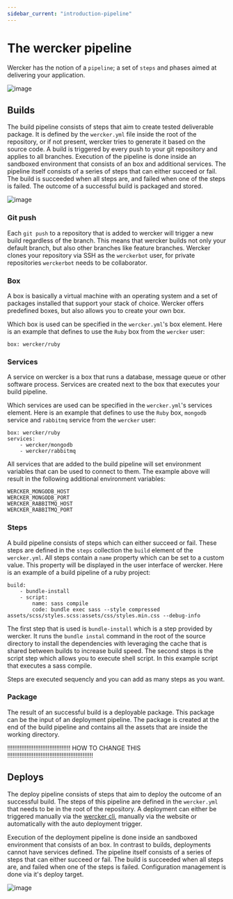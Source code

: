 ```yaml
---
sidebar_current: "introduction-pipeline"
---
```


# The wercker pipeline
Wercker has the notion of a `pipeline`; a set of `steps` and phases aimed at delivering your application.

![image](/assets/pipeline-overview/wercker_pipeline.png)

## Builds

The build pipeline consists of steps that aim to create tested deliverable package. It is defined by the `wercker.yml` file inside the root of the repository, or if not present, wercker tries to generate it based on the source code. A build is triggered by every push to your git repository and applies to all branches. Execution of the pipeline is done inside an sandboxed environment that consists of an box and additional services. The pipeline itself consists of a series of steps that can either succeed or fail. The build is succeeded when all steps are, and failed when one of the steps is failed. The outcome of a successful build is packaged and stored.

![image](/assets/pipeline-overview/wercker_build.png)

### Git push

Each `git push` to a repository that is added to wercker will trigger a new build regardless of the branch. This means that wercker builds not only your default branch, but also other branches like feature branches. Wercker clones your repository via SSH as the `werckerbot` user, for private repositories `werckerbot` needs to be collaborator.

### Box

A box is basically a virtual machine with an operating system and a set of packages installed that support your stack of choice. Wercker offers predefined boxes, but also allows you to create your own box.

Which box is used can be specified in the `wercker.yml`'s box element. Here is an example that defines to use the `Ruby` box from the `wercker` user:

    box: wercker/ruby

### Services

A service on wercker is a box that runs a database, message queue or other software process. Services are created next to the box that executes your build pipeline.

Which services are used can be specified in the `wercker.yml`'s services element. Here is an example that defines to use the `Ruby` box, `mongodb` service and `rabbitmq` service from the `wercker` user:

    box: wercker/ruby
    services:
        - wercker/mongodb
        - wercker/rabbitmq

All services that are added to the build pipeline will set environment variables that can be used to connect to them. The example above will result in the following additional environment variables:

    WERCKER_MONGODB_HOST
    WERCKER_MONGODB_PORT
    WERCKER_RABBITMQ_HOST
    WERCKER_RABBITMQ_PORT

### Steps

A build pipeline consists of steps which can either succeed or fail. These steps are defined in the `steps` collection the `build` element of the `wercker.yml`. All steps contain a `name` property which can be set to a custom value. This property will be displayed in the user interface of wercker. Here is an example of a build pipeline of a ruby project:

    build:
        - bundle-install
        - script:
            name: sass compile
            code: bundle exec sass --style compressed assets/scss/styles.scss:assets/css/styles.min.css --debug-info

The first step that is used is `bundle-install` which is a step provided by wercker. It runs the `bundle instal` command in the root of the source directory to install the dependencies with leveraging the cache that is shared between builds to increase build speed. The second steps is the script step which allows you to execute shell script. In this example script that executes a sass compile.

Steps are executed sequencly and you can add as many steps as you want.

### Package

The result of an successful build is a deployable package. This package can be the input of an deployment pipeline. The package is created at the end of the build pipeline and contains all the assets that are inside the working directory.

!!!!!!!!!!!!!!!!!!!!!!!!!!!!!!!!!!!! HOW TO CHANGE THIS !!!!!!!!!!!!!!!!!!!!!!!!!!!!!!!!!!!!!!!!!!!!!!!!!

## Deploys
The deploy pipeline consists of steps that aim to deploy the outcome of an successful build. The steps of this pipeline are defined in the `wercker.yml` that needs to be in the root of the repository. A deployment can either be triggered manually via the [wercker cli](!!!!!!), manually via the website or automatically with the auto deployment trigger. 

Execution of the deployment pipeline is done inside an sandboxed environment that consists of an box. In contrast to builds, deployments cannot have services defined. The pipeline itself consists of a series of steps that can either succeed or fail. The build is succeeded when all steps are, and failed when one of the steps is failed. Configuration management is done via it's deploy target.

![image](/assets/pipeline-overview/wercker_build.png)